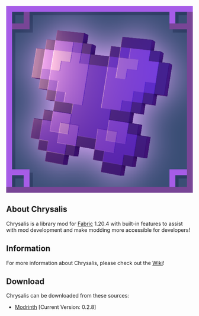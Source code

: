 ![github_icon](images/mod_icon.png)

## **About Chrysalis**

Chrysalis is a library mod for [Fabric](https://fabricmc.net) 1.20.4 with built-in features to assist with mod development and make modding more accessible for developers!

## **Information**

For more information about Chrysalis, please check out the [Wiki](https://github.com/Sydokiddo/chrysalis/wiki)!

## **Download**

Chrysalis can be downloaded from these sources:

* [Modrinth](https://modrinth.com/mod/chrysalis) [Current Version: 0.2.8]